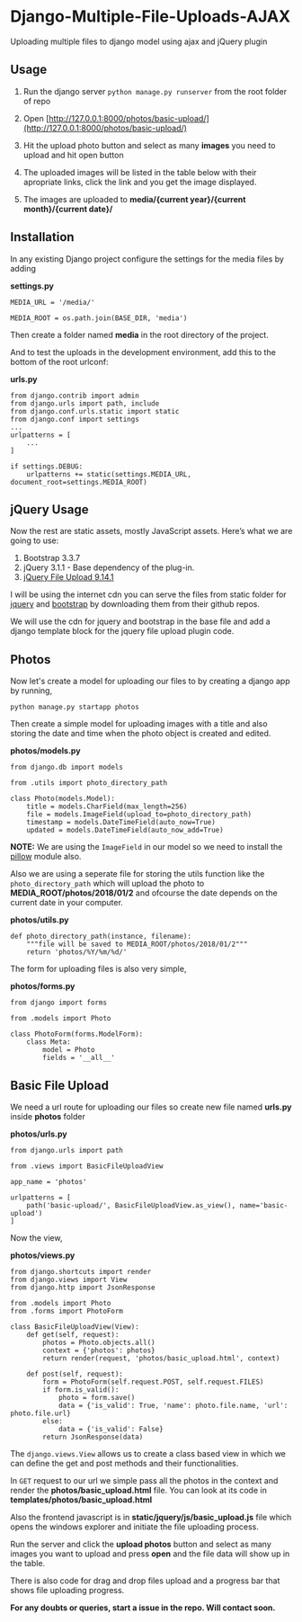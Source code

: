 # Django-Multiple-File-Uploads-AJAX
Uploading multiple files to django model using ajax and jQuery plugin

## Usage
1. Run the django server 
	```python manage.py runserver``` from the root folder of repo

2. Open [http://127.0.0.1:8000/photos/basic-upload/](http://127.0.0.1:8000/photos/basic-upload/)

3. Hit the upload photo button and select as many **images** you need to upload and hit open button

4. The uploaded images will be listed in the table below with their apropriate links, click
	the link and you get the image displayed.

5. The images are uploaded to **media/{current year}/{current month}/{current date}/**

## Installation
In any existing Django project configure the settings for the media files by adding

**settings.py**
```
MEDIA_URL = '/media/'

MEDIA_ROOT = os.path.join(BASE_DIR, 'media')
```

Then create a folder named **media** in the root directory of the project.

And to test the uploads in the development environment, add this to the bottom of the root 
urlconf:

**urls.py**
```
from django.contrib import admin
from django.urls import path, include
from django.conf.urls.static import static
from django.conf import settings
...
urlpatterns = [
	...
]

if settings.DEBUG:
    urlpatterns += static(settings.MEDIA_URL, document_root=settings.MEDIA_ROOT)
```

## jQuery Usage
Now the rest are static assets, mostly JavaScript assets. Here’s what we are going to use:

1. Bootstrap 3.3.7
2. jQuery 3.1.1 - Base dependency of the plug-in.
3. [jQuery File Upload 9.14.1](https://github.com/blueimp/jQuery-File-Upload/releases/tag/v9.14.1)

I will be using the internet cdn you can serve the files from static folder for [jquery](https://github.com/jquery/jquery/releases/tag/3.1.1) and [bootstrap](https://github.com/twbs/bootstrap/releases/tag/v3.3.7) by downloading them from their github repos.

We will use the cdn for jquery and bootstrap in the base file and add a django template 
block for the jquery file upload plugin code.

## Photos
Now let's create a model for uploading our files to by creating a django app by running,

```
python manage.py startapp photos
```

Then create a simple model for uploading images with a title and also storing the date and 
time when the photo object is created and edited.

**photos/models.py**
```
from django.db import models

from .utils import photo_directory_path

class Photo(models.Model):
	title = models.CharField(max_length=256)
	file = models.ImageField(upload_to=photo_directory_path)
	timestamp = models.DateTimeField(auto_now=True)
	updated = models.DateTimeField(auto_now_add=True)
```

**NOTE:** We are using the ```ImageField``` in our model so we need to install the [pillow](https://pillow.readthedocs.io/en/5.3.x/installation.html) module also.

Also we are using a seperate file for storing the utils function like the ```photo_directory_path``` which will upload the photo to **MEDIA_ROOT/photos/2018/01/2** and 
ofcourse the date depends on the current date in your computer.

**photos/utils.py**
```
def photo_directory_path(instance, filename):
	"""file will be saved to MEDIA_ROOT/photos/2018/01/2"""
	return 'photos/%Y/%m/%d/'
```

The form for uploading files is also very simple,

**photos/forms.py**
```
from django import forms

from .models import Photo

class PhotoForm(forms.ModelForm):
	class Meta:
		model = Photo
		fields = '__all__'
```

## Basic File Upload
We need a url route for uploading our files so create new file named **urls.py** inside **photos** folder

**photos/urls.py**
```
from django.urls import path

from .views import BasicFileUploadView

app_name = 'photos'

urlpatterns = [
	path('basic-upload/', BasicFileUploadView.as_view(), name='basic-upload')
]
```

Now the view,

**photos/views.py**
```
from django.shortcuts import render
from django.views import View
from django.http import JsonResponse

from .models import Photo
from .forms import PhotoForm

class BasicFileUploadView(View):
	def get(self, request):
		photos = Photo.objects.all()
		context = {'photos': photos}
		return render(request, 'photos/basic_upload.html', context)

	def post(self, request):
		form = PhotoForm(self.request.POST, self.request.FILES)
		if form.is_valid():
			photo = form.save()
			data = {'is_valid': True, 'name': photo.file.name, 'url': photo.file.url}
		else:
			data = {'is_valid': False}
		return JsonResponse(data)
```

The ```django.views.View``` allows us to create a class based view in which we can define 
the get and post methods and their functionalities.

In ```GET``` request to our url we simple pass all the photos in the context and render the 
**photos/basic_upload.html** file. You can look at its code in **templates/photos/basic_upload.html** 

Also the frontend javascript is in **static/jquery/js/basic_upload.js** file which opens 
the windows explorer and initiate the file uploading process.

Run the server and click the **upload photos** button and select as many images you want to 
upload and press **open** and the file data will show up in the table.

There is also code for drag and drop files upload and a progress bar that shows file uploading progress.

**For any doubts or queries, start a issue in the repo. Will contact soon.**
